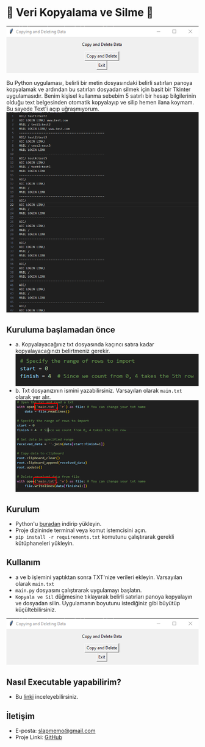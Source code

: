 # 🚀 Veri Kopyalama ve Silme 🚀
![](images/Software.png)

Bu Python uygulaması, belirli bir metin dosyasındaki belirli satırları panoya kopyalamak ve ardından bu satırları dosyadan silmek için basit bir Tkinter uygulamasıdır.
Benim kişisel kullanma sebebim 5 satırlı bir hesap bilgilerinin olduğu text belgesinden otomatik kopyalayıp ve silip hemen ilana koymam. Bu sayede Text'i açıp uğraşmıyorum.
![](images/Example.png)

## Kuruluma başlamadan önce
- a. Kopyalayacağınız txt dosyasında kaçıncı satıra kadar kopyalayacağınızı belirtmeniz gerekir.
![](images/RangeOfRows.png)
- b. Txt dosyanızının ismini yazabilirsiniz. Varsayılan olarak `main.txt` olarak yer alır.
![](images/TxtName.png)
## Kurulum

- Python'u [buradan](https://www.python.org/downloads/) indirip yükleyin.
- Proje dizininde terminal veya komut istemcisini açın.
- `pip install -r requirements.txt` komutunu çalıştırarak gerekli kütüphaneleri yükleyin.

## Kullanım

- a ve b işlemini yaptıktan sonra TXT'nize verileri ekleyin. Varsayılan olarak `main.txt`
- `main.py` dosyasını çalıştırarak uygulamayı başlatın.
- `Kopyala ve Sil` düğmesine tıklayarak belirli satırları panoya kopyalayın ve dosyadan silin. Uygulamanın boyutunu istediğiniz gibi büyütüp küçültebilirsiniz.
  
![](images/Software.png)

## Nasıl Executable yapabilirim?

- Bu [linki](https://pypi.org/project/auto-py-to-exe/) inceleyebilirsiniz.

## İletişim 
- E-posta: slapmemo@gmail.com
- Proje Linki: [GitHub](https://github.com/slapmemo/Copy-Delete-Data)

